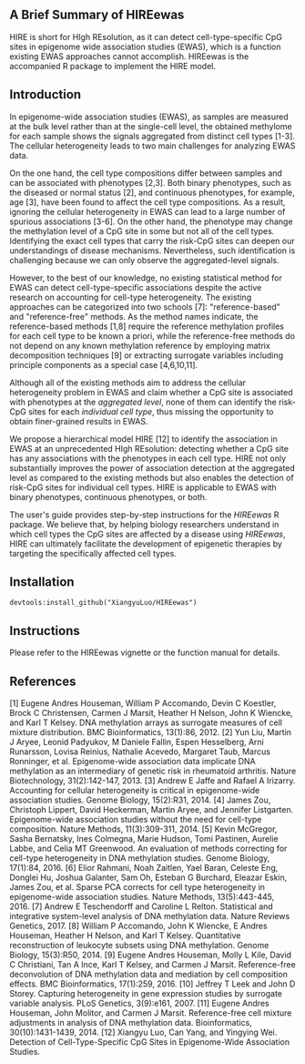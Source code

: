 ## A Brief Summary of HIREewas
HIRE is short for HIgh REsolution, as it can detect cell-type-specific CpG sites in epigenome wide association studies (EWAS), which is a function existing EWAS approaches cannot accomplish. HIREewas is the accompanied R package to implement the HIRE model.

## Introduction
In epigenome-wide association studies (EWAS), as samples are measured at the bulk level rather than at the single-cell level, 
the obtained methylome for each sample shows the signals aggregated from distinct cell types 
[1-3]. The cellular heterogeneity leads to two main challenges for analyzing EWAS data.

On the one hand, the cell type compositions differ between samples and can be associated with phenotypes 
[2,3]. Both binary phenotypes, such as the diseased or normal status [2], 
and continuous phenotypes, for example, age [3], have been found to affect the cell type compositions. 
As a result, ignoring the cellular heterogeneity in EWAS can lead to a large number of spurious associations 
[3-6]. On the other hand, 
the phenotype may change the methylation level of a CpG site in some but not all of the cell types. 
Identifying the exact cell types that carry the risk-CpG sites can deepen our understandings of disease mechanisms. 
Nevertheless, such identification is challenging because we can only observe the aggregated-level signals.

However, to the best of our knowledge, no existing statistical method for EWAS can detect cell-type-specific associations despite 
the active research on accounting for cell-type heterogeneity. The existing approaches can be categorized into two schools 
[7]: "reference-based" and "reference-free" methods. As the method names indicate, 
the reference-based methods [1,8] require the reference methylation profiles for 
each cell type to be known a priori, while the reference-free methods do not 
depend on any known methylation reference by employing matrix decomposition techniques 
[9] or extracting surrogate variables including principle components as a special case 
[4,6,10,11]. 

Although all of the existing methods aim to address the cellular heterogeneity problem in EWAS and claim whether 
a CpG site is associated with phenotypes at the *aggregated level*, none of them can identify the risk-CpG sites for 
each *individual cell type*, thus missing the opportunity to obtain finer-grained results in EWAS.

We propose a hierarchical model HIRE [12] to identify the association in EWAS at an unprecedented 
HIgh REsolution: detecting whether a CpG site has any associations with the phenotypes in each cell type. 
HIRE not only substantially improves the power of association detection at the aggregated level as compared to the 
existing methods but also enables the detection of risk-CpG sites for individual cell types. HIRE is applicable to EWAS 
with binary phenotypes, continuous phenotypes, or both. 

The user's guide provides step-by-step instructions for the *HIREewas* R package. 
We believe that, by helping biology researchers understand in which cell types the CpG sites are affected by a disease using 
*HIREewas*, HIRE can ultimately facilitate the development of epigenetic therapies by targeting the specifically affected cell types.

## Installation
```
devtools:install_github("XiangyuLuo/HIREewas")
```

## Instructions
Please refer to the HIREewas vignette or the function manual for details.

## References
[1] Eugene Andres Houseman, William P Accomando, Devin C Koestler, Brock C Christensen,
Carmen J Marsit, Heather H Nelson, John K Wiencke, and Karl T Kelsey. DNA methylation
arrays as surrogate measures of cell mixture distribution. BMC Bioinformatics, 13(1):86,
2012.
[2] Yun Liu, Martin J Aryee, Leonid Padyukov, M Daniele Fallin, Espen Hesselberg, Arni
Runarsson, Lovisa Reinius, Nathalie Acevedo, Margaret Taub, Marcus Ronninger, et al.
Epigenome-wide association data implicate DNA methylation as an intermediary of genetic
risk in rheumatoid arthritis. Nature Biotechnology, 31(2):142-147, 2013.
[3] Andrew E Jaffe and Rafael A Irizarry. Accounting for cellular heterogeneity is critical in
epigenome-wide association studies. Genome Biology, 15(2):R31, 2014.
[4] James Zou, Christoph Lippert, David Heckerman, Martin Aryee, and Jennifer Listgarten.
Epigenome-wide association studies without the need for cell-type composition. Nature
Methods, 11(3):309-311, 2014.
[5] Kevin McGregor, Sasha Bernatsky, Ines Colmegna, Marie Hudson, Tomi Pastinen, Aurelie
Labbe, and Celia MT Greenwood. An evaluation of methods correcting for cell-type
heterogeneity in DNA methylation studies. Genome Biology, 17(1):84, 2016.
[6] Elior Rahmani, Noah Zaitlen, Yael Baran, Celeste Eng, Donglei Hu, Joshua Galanter, Sam
Oh, Esteban G Burchard, Eleazar Eskin, James Zou, et al. Sparse PCA corrects for cell
type heterogeneity in epigenome-wide association studies. Nature Methods, 13(5):443-445,
2016.
[7] Andrew E Teschendorff and Caroline L Relton. Statistical and integrative system-level
analysis of DNA methylation data. Nature Reviews Genetics, 2017.
[8] William P Accomando, John K Wiencke, E Andres Houseman, Heather H Nelson, and
Karl T Kelsey. Quantitative reconstruction of leukocyte subsets using DNA methylation.
Genome Biology, 15(3):R50, 2014.
[9] Eugene Andres Houseman, Molly L Kile, David C Christiani, Tan A Ince, Karl T Kelsey,
and Carmen J Marsit. Reference-free deconvolution of DNA methylation data and
mediation by cell composition effects. BMC Bioinformatics, 17(1):259, 2016.
[10] Jeffrey T Leek and John D Storey. Capturing heterogeneity in gene expression studies by
surrogate variable analysis. PLoS Genetics, 3(9):e161, 2007.
[11] Eugene Andres Houseman, John Molitor, and Carmen J Marsit. Reference-free cell mixture
adjustments in analysis of DNA methylation data. Bioinformatics, 30(10):1431-1439,
2014.
[12] Xiangyu Luo, Can Yang, and Yingying Wei. Detection of Cell-Type-Specific CpG Sites in Epigenome-Wide Association Studies.
